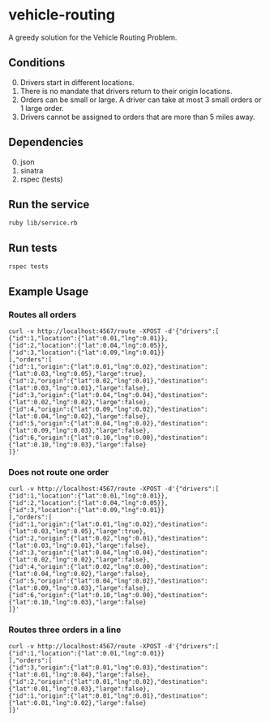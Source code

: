# vehicle-routing

A greedy solution for the Vehicle Routing Problem.

## Conditions

0. Drivers start in different locations.
0. There is no mandate that drivers return to their origin locations.
0. Orders can be small or large. A driver can take at most 3 small orders or 1 large order.
0. Drivers cannot be assigned to orders that are more than 5 miles away.

## Dependencies

0. json
0. sinatra
0. rspec (tests)

## Run the service

    ruby lib/service.rb

## Run tests

    rspec tests

## Example Usage

### Routes all orders

    curl -v http://localhost:4567/route -XPOST -d'{"drivers":[
    {"id":1,"location":{"lat":0.01,"lng":0.01}},
    {"id":2,"location":{"lat":0.04,"lng":0.05}},
    {"id":3,"location":{"lat":0.09,"lng":0.01}}
    ],"orders":[
    {"id":1,"origin":{"lat":0.01,"lng":0.02},"destination":{"lat":0.03,"lng":0.05},"large":true},
    {"id":2,"origin":{"lat":0.02,"lng":0.01},"destination":{"lat":0.03,"lng":0.01},"large":false},
    {"id":3,"origin":{"lat":0.04,"lng":0.04},"destination":{"lat":0.02,"lng":0.02},"large":false},
    {"id":4,"origin":{"lat":0.09,"lng":0.02},"destination":{"lat":0.04,"lng":0.02},"large":false},
    {"id":5,"origin":{"lat":0.04,"lng":0.02},"destination":{"lat":0.09,"lng":0.03},"large":false},
    {"id":6,"origin":{"lat":0.10,"lng":0.00},"destination":{"lat":0.10,"lng":0.03},"large":false}
    ]}'

### Does not route one order

    curl -v http://localhost:4567/route -XPOST -d'{"drivers":[
    {"id":1,"location":{"lat":0.01,"lng":0.01}},
    {"id":2,"location":{"lat":0.04,"lng":0.05}},
    {"id":3,"location":{"lat":0.09,"lng":0.01}}
    ],"orders":[
    {"id":1,"origin":{"lat":0.01,"lng":0.02},"destination":{"lat":0.03,"lng":0.05},"large":true},
    {"id":2,"origin":{"lat":0.02,"lng":0.01},"destination":{"lat":0.03,"lng":0.01},"large":false},
    {"id":3,"origin":{"lat":0.04,"lng":0.04},"destination":{"lat":0.02,"lng":0.02},"large":false},
    {"id":4,"origin":{"lat":0.02,"lng":0.00},"destination":{"lat":0.04,"lng":0.02},"large":false},
    {"id":5,"origin":{"lat":0.04,"lng":0.02},"destination":{"lat":0.09,"lng":0.03},"large":false},
    {"id":6,"origin":{"lat":0.10,"lng":0.00},"destination":{"lat":0.10,"lng":0.03},"large":false}
    ]}'

### Routes three orders in a line

    curl -v http://localhost:4567/route -XPOST -d'{"drivers":[
    {"id":1,"location":{"lat":0.01,"lng":0.01}}
    ],"orders":[
    {"id":3,"origin":{"lat":0.01,"lng":0.03},"destination":{"lat":0.01,"lng":0.04},"large":false},
    {"id":2,"origin":{"lat":0.01,"lng":0.02},"destination":{"lat":0.01,"lng":0.03},"large":false},
    {"id":1,"origin":{"lat":0.01,"lng":0.01},"destination":{"lat":0.01,"lng":0.02},"large":false}
    ]}'

